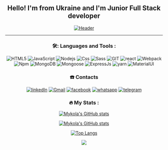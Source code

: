 <div align="center">

## Hello! I'm from Ukraine  and I'm Junior Full Stack developer

[![Header](https://media.giphy.com/media/fgLPuyyoxzl3166xGo/giphy-downsized-large.gif)](https://www.youtube.com/watch?v=kYqv0LpuCyM)

---

### 🛠️: Languages and Tools :

![HTML5](https://img.shields.io/badge/-HTML5-090909?style=for-the-badge&logo=HTML5&logoColor=tomato)
![JavaScript](https://img.shields.io/badge/-JavaScript-090909?style=for-the-badge&logo=JavaScript&logoColor=yellow)
![Nodejs](https://img.shields.io/badge/-Nodejs-090909?style=for-the-badge&logo=Node.js&logoColor=grren)
![Css](https://img.shields.io/badge/-Css3-090909?style=for-the-badge&logo=css3&logoColor=green)
![Sass](https://img.shields.io/badge/-Sass-090909?style=for-the-badge&logo=Sass&logoColor=pin)
![GIT](https://img.shields.io/badge/-GIT-090909?style=for-the-badge&logo=GIT&logoColor=fff)
![react](https://img.shields.io/badge/-react-090909?style=for-the-badge&logo=react&logoColor=blue)
![Webpack](https://img.shields.io/badge/-Webpack-090909?style=for-the-badge&logo=Webpack&logoColor=salmon)
![Npm](https://img.shields.io/badge/-Npm-090909?style=for-the-badge&logo=Npm&logoColor=salmon)
![MongoDB](https://img.shields.io/badge/-mongoDB-090909?style=for-the-badge&logo=Mongodb&logoColor=green)
![Mongoose](https://img.shields.io/badge/-Mongoose-090909?style=for-the-badge&logo=mongoose&logoColor=green)
![ExpressJs](https://img.shields.io/badge/-Express.Js-090909?style=for-the-badge&logo=Express&logoColor=green)
![yarn](https://img.shields.io/badge/-yarn-090909?style=for-the-badge&logo=yarn&logoColor=blue)
![MaterialUI](https://img.shields.io/badge/-MUI-090909?style=for-the-badge&logo=MUI&logoColor=blue)

### ☎️ Contacts

[![linkedIn](https://img.shields.io/badge/-linkedin-090909?style=for-the-badge&logo=linkedin&logoColor=blue)](https://www.linkedin.com/in/mykola-senyuk-2112811b3/)
[![Gmail](https://img.shields.io/badge/-Gmail-090909?style=for-the-badge&logo=Gmail&logoColor=red)](mailto:tecster@gmail.com)
[![facebook](https://img.shields.io/badge/-facebook-090909?style=for-the-badge&logo=facebook&logoColor=blue)](https://www.facebook.com/profile.php?id=100001829246344&sk=allactivity)
[![whatsapp](https://img.shields.io/badge/-whatsapp-090909?style=for-the-badge&logo=whatsapp&logoColor=green)](https://api.whatsapp.com/send?phone=+447570944705)
 [![telegram](https://img.shields.io/badge/-telegram-090909?style=for-the-badge&logo=telegram&logoColor=green)](https://t.me/nikie_boy)

### 🔥 My Stats :

[![Mykola's GitHub stats](http://github-readme-streak-stats.herokuapp.com?user=mykolasenyuk&theme=dark&date_format=M%20j%5B%2C%20Y%5D)](https://git.io/streak-stats)

[![Mykola's GitHub stats](https://github-readme-stats.vercel.app/api?username=mykolasenyuk&theme=dark&show_icons=true)
](https://github.com/anuraghazra/github-readme-stats)

[![Top Langs](https://github-readme-stats.vercel.app/api/top-langs/?username=mykolasenyuk&layout=compact&theme=dark)](https://github.com/anuraghazra/github-readme-stats)

![](https://komarev.com/ghpvc/?username=your-github-mykolasenyuk&color=blue)

</div>

